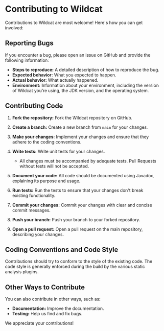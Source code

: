 # Contributing to Wildcat

Contributions to Wildcat are most welcome! Here's how you can get involved:

## Reporting Bugs

If you encounter a bug, please open an issue on GitHub and provide the following information:

* **Steps to reproduce:** A detailed description of how to reproduce the bug.
* **Expected behavior:** What you expected to happen.
* **Actual behavior:** What actually happened.
* **Environment:** Information about your environment, including the version of Wildcat you're using, the JDK version, and the operating system.

## Contributing Code

1. **Fork the repository:** Fork the Wildcat repository on GitHub.
2. **Create a branch:** Create a new branch from `main` for your changes.
3. **Make your changes:** Implement your changes and ensure that they adhere to the coding conventions.
4. **Write tests:** Write unit tests for your changes.
    * All changes must be accompanied by adequate tests. Pull Requests without tests will not be accepted.
5. **Document your code:** All code should be documented using Javadoc, explaining its purpose and usage.

5. **Run tests:** Run the tests to ensure that your changes don't break existing functionality.
6. **Commit your changes:** Commit your changes with clear and concise commit messages.
7. **Push your branch:** Push your branch to your forked repository.
8. **Open a pull request:** Open a pull request on the main repository, describing your changes.

## Coding Conventions and Code Style

Contributions should try to conform to the style of the existing code. The code style is generally enforced during the build by the various static analysis plugins.

## Other Ways to Contribute

You can also contribute in other ways, such as:

* **Documentation:** Improve the documentation.
* **Testing:** Help us find and fix bugs.

We appreciate your contributions!